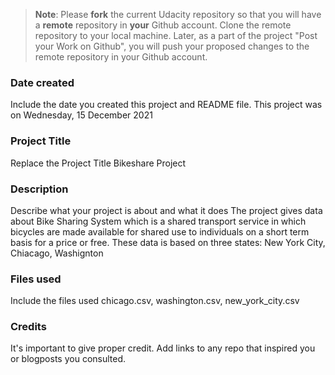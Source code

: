 >**Note**: Please **fork** the current Udacity repository so that you will have a **remote** repository in **your** Github account. Clone the remote repository to your local machine. Later, as a part of the project "Post your Work on Github", you will push your proposed changes to the remote repository in your Github account.

### Date created
Include the date you created this project and README file.
This project was on Wednesday, 15 December 2021

### Project Title
Replace the Project Title
Bikeshare Project

### Description
Describe what your project is about and what it does
The project gives data about Bike Sharing System which is a shared transport service in which bicycles are made available for shared use to individuals on a short term basis for a price or free. These data is based on three states: New York City, Chiacago, Washignton

### Files used
Include the files used
chicago.csv, washington.csv, new_york_city.csv

### Credits
It's important to give proper credit. Add links to any repo that inspired you or blogposts you consulted.

